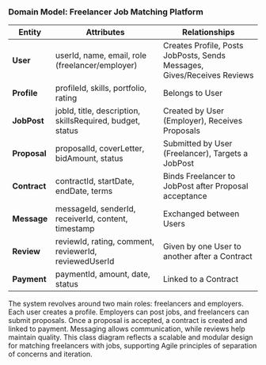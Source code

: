 ### Domain Model: Freelancer Job Matching Platform

| **Entity**    | **Attributes**                                                      | **Relationships**                                                         |
|---------------|---------------------------------------------------------------------|---------------------------------------------------------------------------|
| **User**      | userId, name, email, role (freelancer/employer)                    | Creates Profile, Posts JobPosts, Sends Messages, Gives/Receives Reviews  |
| **Profile**   | profileId, skills, portfolio, rating                                | Belongs to User                                                           |
| **JobPost**   | jobId, title, description, skillsRequired, budget, status          | Created by User (Employer), Receives Proposals                           |
| **Proposal**  | proposalId, coverLetter, bidAmount, status                         | Submitted by User (Freelancer), Targets a JobPost                        |
| **Contract**  | contractId, startDate, endDate, terms                              | Binds Freelancer to JobPost after Proposal acceptance                     |
| **Message**   | messageId, senderId, receiverId, content, timestamp                | Exchanged between Users                                                  |
| **Review**    | reviewId, rating, comment, reviewerId, reviewedUserId              | Given by one User to another after a Contract                            |
| **Payment**   | paymentId, amount, date, status                                     | Linked to a Contract                                                     |


The system revolves around two main roles: freelancers and employers. Each user creates a profile. Employers can post jobs, and freelancers can submit proposals. Once a proposal is accepted, a contract is created and linked to payment. Messaging allows communication, while reviews help maintain quality. This class diagram reflects a scalable and modular design for matching freelancers with jobs, supporting Agile principles of separation of concerns and iteration.
